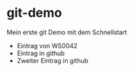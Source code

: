 # git-demo
Mein erste git Demo mit dem Schnellstart

- Eintrag von WS0042
- Eintrag in github
- Zweiter Eintrag in github 
